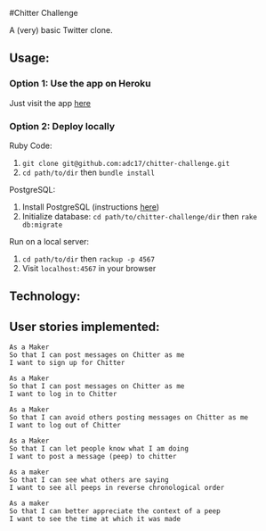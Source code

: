 #Chitter Challenge

A (very) basic Twitter clone.

## Usage:

### Option 1: Use the app on Heroku
Just visit the app [here](http://chitter-17.herokuapp.com/chitter-newsfeed)

### Option 2: Deploy locally
Ruby Code:
1. `git clone git@github.com:adc17/chitter-challenge.git`
2. `cd path/to/dir` then `bundle install`

PostgreSQL:
1. Install PostgreSQL (instructions [here](https://www.postgresql.org/download/))
2. Initialize database: `cd path/to/chitter-challenge/dir` then `rake db:migrate`

Run on a local server:
1. `cd path/to/dir` then `rackup -p 4567`
2. Visit `localhost:4567` in your browser

## Technology:







## User stories implemented:
```
As a Maker
So that I can post messages on Chitter as me
I want to sign up for Chitter

As a Maker
So that I can post messages on Chitter as me
I want to log in to Chitter

As a Maker
So that I can avoid others posting messages on Chitter as me
I want to log out of Chitter

As a Maker
So that I can let people know what I am doing  
I want to post a message (peep) to chitter

As a maker
So that I can see what others are saying  
I want to see all peeps in reverse chronological order

As a maker
So that I can better appreciate the context of a peep
I want to see the time at which it was made
```
